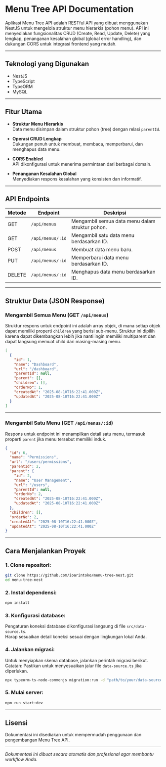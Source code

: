 
# Menu Tree API Documentation

Aplikasi Menu Tree API adalah RESTful API yang dibuat menggunakan NestJS untuk mengelola struktur menu hierarkis (pohon menu). API ini menyediakan fungsionalitas CRUD (Create, Read, Update, Delete) yang lengkap, penanganan kesalahan global (global error handling), dan dukungan CORS untuk integrasi frontend yang mudah.

---

## Teknologi yang Digunakan

- NestJS
- TypeScript
- TypeORM
- MySQL

---

## Fitur Utama

- **Struktur Menu Hierarkis**  
  Data menu disimpan dalam struktur pohon (tree) dengan relasi `parentId`.

- **Operasi CRUD Lengkap**  
  Dukungan penuh untuk membuat, membaca, memperbarui, dan menghapus data menu.

- **CORS Enabled**  
  API dikonfigurasi untuk menerima permintaan dari berbagai domain.

- **Penanganan Kesalahan Global**  
  Menyediakan respons kesalahan yang konsisten dan informatif.

---

## API Endpoints

| Metode | Endpoint          | Deskripsi                        |
|--------|-------------------|---------------------------------|
| GET    | `/api/menus`      | Mengambil semua data menu dalam struktur pohon. |
| GET    | `/api/menus/:id`  | Mengambil satu data menu berdasarkan ID.         |
| POST   | `/api/menus`      | Membuat data menu baru.                           |
| PUT    | `/api/menus/:id`  | Memperbarui data menu berdasarkan ID.            |
| DELETE | `/api/menus/:id`  | Menghapus data menu berdasarkan ID.              |

---

## Struktur Data (JSON Response)

### Mengambil Semua Menu (GET `/api/menus`)

Struktur respons untuk endpoint ini adalah array objek, di mana setiap objek dapat memiliki properti `children` yang berisi sub-menu. Struktur ini dipilih karena dapat dikembangkan lebih jika nanti ingin memiliki multiparent dan dapat langsung memuat child dari masing-masing menu.

```json
[
  {
    "id": 1,
    "name": "Dashboard",
    "url": "/dashboard",
    "parentId": null,
    "parent": [],
    "children": [],
    "orderNo": 1,
    "createdAt": "2025-08-10T16:22:41.000Z",
    "updatedAt": "2025-08-10T16:22:41.000Z"
  }
]
```

---

### Mengambil Satu Menu (GET `/api/menus/:id`)

Respons untuk endpoint ini menampilkan detail satu menu, termasuk properti `parent` jika menu tersebut memiliki induk.

```json
{
  "id": 6,
  "name": "Permissions",
  "url": "/users/permissions",
  "parentId": 2,
  "parent": {
    "id": 2,
    "name": "User Management",
    "url": "/users",
    "parentId": null,
    "orderNo": 2,
    "createdAt": "2025-08-10T16:22:41.000Z",
    "updatedAt": "2025-08-10T16:22:41.000Z"
  },
  "children": [],
  "orderNo": 2,
  "createdAt": "2025-08-10T16:22:41.000Z",
  "updatedAt": "2025-08-10T16:22:41.000Z"
}
```

---

## Cara Menjalankan Proyek

### 1. Clone repositori:

```bash
git clone https://github.com/ioarintoko/menu-tree-nest.git
cd menu-tree-nest
```

### 2. Instal dependensi:

```bash
npm install
```

### 3. Konfigurasi database:

Pengaturan koneksi database dikonfigurasi langsung di file `src/data-source.ts`.  
Harap sesuaikan detail koneksi sesuai dengan lingkungan lokal Anda.

### 4. Jalankan migrasi:

Untuk menyiapkan skema database, jalankan perintah migrasi berikut.  
Catatan: Pastikan untuk menyesuaikan jalur file `data-source.ts` jika diperlukan.

```bash
npx typeorm-ts-node-commonjs migration:run -d "path/to/your/data-source.ts"
```

### 5. Mulai server:

```bash
npm run start:dev
```

---

## Lisensi

Dokumentasi ini disediakan untuk mempermudah penggunaan dan pengembangan Menu Tree API.

---

*Dokumentasi ini dibuat secara otomatis dan profesional agar membantu workflow Anda.*
